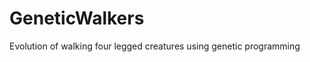 GeneticWalkers
==============

Evolution of walking four legged creatures using genetic programming
